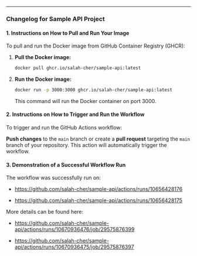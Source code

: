 ---

### Changelog for Sample API Project

#### 1. Instructions on How to Pull and Run Your Image

To pull and run the Docker image from GitHub Container Registry (GHCR):

1. **Pull the Docker image:**
   ```bash
   docker pull ghcr.io/salah-cher/sample-api:latest
   ```

2. **Run the Docker image:**
   ```bash
   docker run -p 3000:3000 ghcr.io/salah-cher/sample-api:latest
   ```
   This command will run the Docker container on port 3000.

#### 2. Instructions on How to Trigger and Run the Workflow

To trigger and run the GitHub Actions workflow:

**Push changes** to the `main` branch or create a **pull request** targeting the `main` branch of your repository. This action will automatically trigger the workflow.


#### 3. Demonstration of a Successful Workflow Run

The workflow was successfully run on: 

- https://github.com/salah-cher/sample-api/actions/runs/10656428176

- https://github.com/salah-cher/sample-api/actions/runs/10656428175

More details can be found here:

- https://github.com/salah-cher/sample-api/actions/runs/10670936476/job/29575876399 

- https://github.com/salah-cher/sample-api/actions/runs/10670936475/job/29575876397

